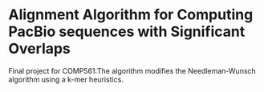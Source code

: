 # Alignment Algorithm for Computing PacBio sequences with Significant Overlaps
Final project for COMP561:The algorithm modifies the Needleman-Wunsch algorithm using a k-mer heuristics.
